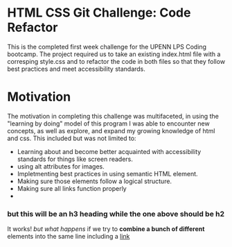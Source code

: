 #  **HTML CSS Git Challenge: Code Refactor**

This is the completed first week challenge for the UPENN LPS Coding bootcamp.  The project required us to take an existing index.html file with a corresping style.css and to refactor the code in both files so that they follow best practices and meet accessibility standards.  

# **Motivation**

The motivation in completing this challenge was multifaceted, in using the "learning by doing" model of this program I was able to encounter new concepts, as well as explore, and expand my growing knowledge of html and css. This included but was not limited to:
*  Learning about and become better acquainted with accessibility standards for things like screen readers.
  *  using alt attributes for images.
*  Impletmenting best practices in using semantic HTML element.
  *  Making sure those elements follow a logical structure.
  *  Making sure all links function properly
*  

###  but this will be an h3 heading while the one above should be h2

It works!  *but what happens* if we try to __combine a bunch of different__ elements into the same line including a [link](http://www.google.com)  
